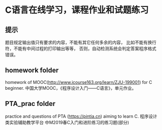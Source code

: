 # C语言在线学习，课程作业和试题练习

## 提示
题目规定输出值只有要求的内容，不能有其它任何多余的内容，
比如不能有换行符，不能有中间过程的打印输出等等，
否则，自动检测系统会判定答案程序格式错误。

## homework folder
homework of MOOC(http://www.icourse163.org/learn/ZJU-199001) for C beginner.
中国大学MOOC，《程序设计入门——C语言》，单元作业。


## PTA_prac folder
practice and questions of PTA (https://pintia.cn) aiming to learn C.
程序设计类实验辅助教学平台
中M2019春C入门和进阶练习的练习题(部分)

